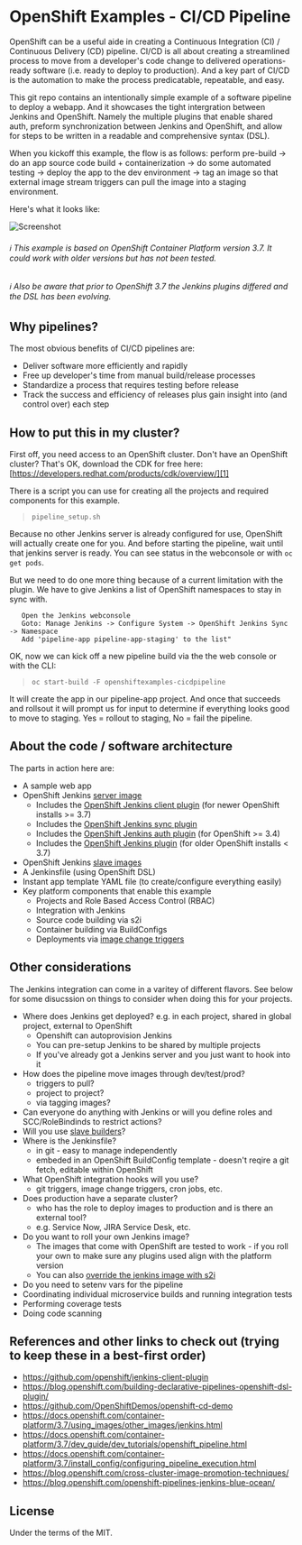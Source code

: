 # OpenShift Examples - CI/CD Pipeline
OpenShift can be a useful aide in creating a Continuous Integration (CI) / Continuous Delivery (CD) pipeline.  CI/CD is all about creating a streamlined process to move from a developer's code change to delivered operations-ready software (i.e. ready to deploy to production).  And a key part of CI/CD is the automation to make the process predicatable, repeatable, and easy.

This git repo contains an intentionally simple example of a software pipeline to deploy a webapp. And it showcases the tight intergration between Jenkins and OpenShift.  Namely the multiple plugins that enable shared auth, preform synchronization between Jenkins and OpenShift, and allow for steps to be written in a readable and comprehensive syntax (DSL).

When you kickoff this example, the flow is as follows: perform pre-build -> do an app source code build + containerization -> do some automated testing -> deploy the app to the dev environment -> tag an image so that external image stream triggers can pull the image into a staging environment.  

Here's what it looks like:

![Screenshot](./.screens/ocppipeline.gif)

###### :information_source: This example is based on OpenShift Container Platform version 3.7.  It could work with older versions but has not been tested.
###### :information_source: Also be aware that prior to OpenShift 3.7 the Jenkins plugins differed and the DSL has been evolving.


## Why pipelines?
The most obvious benefits of CI/CD pipelines are:
* Deliver software more efficiently and rapidly
* Free up developer's time from manual build/release processes
* Standardize a process that requires testing before release
* Track the success and efficiency of releases plus gain insight into (and control over) each step


## How to put this in my cluster?
First off, you need access to an OpenShift cluster.  Don't have an OpenShift cluster?  That's OK, download the CDK for free here: [https://developers.redhat.com/products/cdk/overview/][1]

There is a script you can use for creating all the projects and required components for this example.

 > `pipeline_setup.sh`

Because no other Jenkins server is already configured for use, OpenShift will actually create one for you.  And before starting the pipeline, wait until that jenkins server is ready.  You can see status in the webconsole or with `oc get pods`.

But we need to do one more thing because of a current limitation with the plugin.  We have to give Jenkins a list of OpenShift namespaces to stay in sync with.  

       Open the Jenkins webconsole
       Goto: Manage Jenkins -> Configure System -> OpenShift Jenkins Sync -> Namespace 
       Add 'pipeline-app pipeline-app-staging' to the list"

OK, now we can kick off a new pipeline build via the the web console or with the CLI:

> `oc start-build -F openshiftexamples-cicdpipeline`

It will create the app in our pipeline-app project.  And once that succeeds and rollsout it will prompt us for input to determine if everything looks good to move to staging.  Yes = rollout to staging, No = fail the pipeline.


## About the code / software architecture
The parts in action here are:
* A sample web app
* OpenShift Jenkins [server image](https://github.com/openshift/jenkins#installation)
	- Includes the [OpenShift Jenkins client plugin](https://github.com/openshift/jenkins-client-plugin) (for newer OpenShift installs >= 3.7)
	- Includes the [OpenShift Jenkins sync plugin](https://github.com/openshift/jenkins-sync-plugin)
	- Includes the [OpenShift Jenkins auth plugin](https://github.com/openshift/jenkins-openshift-login-plugin) (for OpenShift >= 3.4)
	- Includes the [OpenShift Jenkins plugin](https://github.com/openshift/jenkins-plugin) (for older OpenShift installs < 3.7)
* OpenShift Jenkins [slave images](https://access.redhat.com/containers/#/search/jenkins%2520slave)
* A Jenkinsfile (using OpenShift DSL)
* Instant app template YAML file (to create/configure everything easily)
* Key platform components that enable this example
	- Projects and Role Based Access Control (RBAC)
	- Integration with Jenkins
	- Source code building via s2i
	- Container building via BuildConfigs
	- Deployments via [image change triggers][3]


## Other considerations
The Jenkins integration can come in a varitey of different flavors. See below for some disucssion on things to consider when doing this for your projects.
* Where does Jenkins get deployed? e.g. in each project, shared in global project, external to OpenShift
	- Openshift can autoprovision Jenkins
	- You can pre-setup Jenkins to be shared by multiple projects
	- If you've already got a Jenkins server and you just want to hook into it
* How does the pipeline move images through dev/test/prod?
	- triggers to pull?
	- project to project?
	- via tagging images?
* Can everyone do anything with Jenkins or will you define roles and SCC/RoleBindinds to restrict actions?
* Will you use [slave builders][4]?
* Where is the Jenkinsfile?
	- in git - easy to manage independently
	- embeded in an OpenShift BuildConfig template - doesn't reqire a git fetch, editable within OpenShift
* What OpenShift integration hooks will you use?  
	- git triggers, image change triggers, cron jobs, etc.
* Does production have a separate cluster?
	- who has the role to deploy images to production and is there an external tool?
	- e.g. Service Now, JIRA Service Desk, etc.
* Do you want to roll your own Jenkins image?
	- The images that come with OpenShift are tested to work - if you roll your own to make sure any plugins used align with the platform version
	- You can also [override the jenkins image with s2i][2]
* Do you need to setenv vars for the pipeline
* Coordinating individual microservice builds and running integration tests
* Performing coverage tests
* Doing code scanning


## References and other links to check out (trying to keep these in a best-first order)
* https://github.com/openshift/jenkins-client-plugin
* https://blog.openshift.com/building-declarative-pipelines-openshift-dsl-plugin/
* https://github.com/OpenShiftDemos/openshift-cd-demo
* https://docs.openshift.com/container-platform/3.7/using_images/other_images/jenkins.html
* https://docs.openshift.com/container-platform/3.7/dev_guide/dev_tutorials/openshift_pipeline.html
* https://docs.openshift.com/container-platform/3.7/install_config/configuring_pipeline_execution.html
* https://blog.openshift.com/cross-cluster-image-promotion-techniques/
* https://blog.openshift.com/openshift-pipelines-jenkins-blue-ocean/


## License
Under the terms of the MIT.

[1]: https://developers.redhat.com/products/cdk/overview/
[2]: https://docs.openshift.com/container-platform/3.7/using_images/other_images/jenkins.html#jenkins-as-s2i-builder
[3]: https://docs.openshift.com/container-platform/3.7/dev_guide/builds/triggering_builds.html#image-change-triggers
[4]: https://docs.openshift.com/container-platform/3.7/using_images/other_images/jenkins.html#using-the-jenkins-kubernetes-plug-in-to-run-jobs
[5]: http://v1.uncontained.io/playbooks/continuous_delivery/external-jenkins-integration.html
[6]: https://github.com/snowdrop/cloud-native-backend/tree/master/openshift
